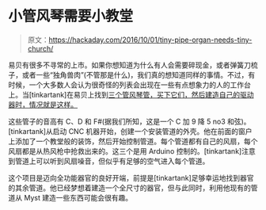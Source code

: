 # 小管风琴需要小教堂

> 原文：<https://hackaday.com/2016/10/01/tiny-pipe-organ-needs-tiny-church/>

易贝有很多不寻常的上市。如果你想知道为什么有人会需要碎现金，或者弹簧刀梳子，或者一些“独角兽肉”(不管那是什么)，我们真的想知道同样的事情。不过，有时候，一个大多数人会认为很奇怪的列表会出现在一些有点想象力的人的工作台上。当[tinkartank]在易贝上找到[三个管风琴管，买下它们，然后建造自己的驱动器时，情况就是这样。](https://tinkartank.wordpress.com/2016/09/28/ridiculously-small-pipe-organ/)

这些管子的音高有 C、D 和 F#(据我们所知，这是一个 C 加 9 降 5 no3 和弦)。[tinkartank]从启动 CNC 机器开始，创建一个安装管道的外壳。他在前面的窗户上添加了一个教堂般的装饰，然后开始控制管道。每个管道都有自己的风扇，每个风扇都是从热风枪中抢救出来的。这三个是用 Arduino 控制的。[tinkartank]注意到管道上可以听到风扇噪音，但似乎有足够的空气进入每个管道。

这个项目是迈向全功能器官的良好开端，前提是[tinkartank]足够幸运地找到器官的其余管道。他已经梦想着建造一个全尺寸的器官，但与此同时，利用他现有的管道从 Myst 建造一些东西可能会很有趣。